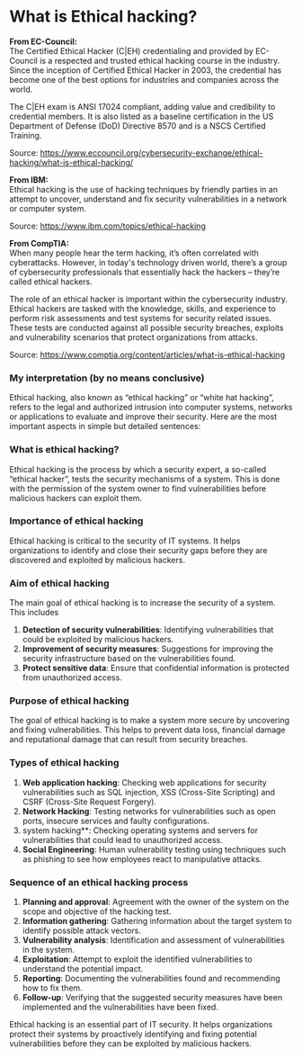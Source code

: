 # What is Ethical hacking?

**From EC-Council:**  
The Certified Ethical Hacker (C|EH) credentialing and provided by EC-Council is a respected and trusted ethical hacking course in the industry. 
Since the inception of Certified Ethical Hacker in 2003, the credential has become one of the best options for industries and companies across the world. 

The C|EH exam is ANSI 17024 compliant, adding value and credibility to credential members. It is also listed as a baseline certification in the US Department of Defense (DoD) Directive 8570 and is a NSCS Certified Training.

Source: https://www.eccouncil.org/cybersecurity-exchange/ethical-hacking/what-is-ethical-hacking/

**From IBM:**  
Ethical hacking is the use of hacking techniques by friendly parties in an attempt to uncover, understand and fix security vulnerabilities in a network or computer system.

Source: https://www.ibm.com/topics/ethical-hacking

**From CompTIA:**  
When many people hear the term hacking, it’s often correlated with cyberattacks. However, in today's technology driven world, there’s a group of cybersecurity professionals that essentially hack the hackers – they’re called ethical hackers.

The role of an ethical hacker is important within the cybersecurity industry. Ethical hackers are tasked with the knowledge, skills, and experience to perform risk assessments and test systems for security related issues. These tests are conducted against all possible security breaches, exploits and vulnerability scenarios that protect organizations from attacks.

Source: https://www.comptia.org/content/articles/what-is-ethical-hacking

### My interpretation (by no means conclusive)

Ethical hacking, also known as “ethical hacking” or “white hat hacking”, refers to the legal and authorized intrusion into computer systems, networks or applications to evaluate and improve their security. Here are the most important aspects in simple but detailed sentences:

### What is ethical hacking?
Ethical hacking is the process by which a security expert, a so-called “ethical hacker”, tests the security mechanisms of a system. This is done with the permission of the system owner to find vulnerabilities before malicious hackers can exploit them.

### Importance of ethical hacking
Ethical hacking is critical to the security of IT systems. It helps organizations to identify and close their security gaps before they are discovered and exploited by malicious hackers.

### Aim of ethical hacking
The main goal of ethical hacking is to increase the security of a system. This includes

1. **Detection of security vulnerabilities**: Identifying vulnerabilities that could be exploited by malicious hackers.
2. **Improvement of security measures**: Suggestions for improving the security infrastructure based on the vulnerabilities found.
3. **Protect sensitive data**: Ensure that confidential information is protected from unauthorized access.

### Purpose of ethical hacking
The goal of ethical hacking is to make a system more secure by uncovering and fixing vulnerabilities. This helps to prevent data loss, financial damage and reputational damage that can result from security breaches.

### Types of ethical hacking
1. **Web application hacking**: Checking web applications for security vulnerabilities such as SQL injection, XSS (Cross-Site Scripting) and CSRF (Cross-Site Request Forgery).
2. **Network Hacking**: Testing networks for vulnerabilities such as open ports, insecure services and faulty configurations.
3. system hacking**: Checking operating systems and servers for vulnerabilities that could lead to unauthorized access.
4. **Social Engineering**: Human vulnerability testing using techniques such as phishing to see how employees react to manipulative attacks.

### Sequence of an ethical hacking process
1. **Planning and approval**: Agreement with the owner of the system on the scope and objective of the hacking test.
2. **Information gathering**: Gathering information about the target system to identify possible attack vectors.
3. **Vulnerability analysis**: Identification and assessment of vulnerabilities in the system.
4. **Exploitation**: Attempt to exploit the identified vulnerabilities to understand the potential impact.
5. **Reporting**: Documenting the vulnerabilities found and recommending how to fix them.
6. **Follow-up**: Verifying that the suggested security measures have been implemented and the vulnerabilities have been fixed.

Ethical hacking is an essential part of IT security. It helps organizations protect their systems by proactively identifying and fixing potential vulnerabilities before they can be exploited by malicious hackers.